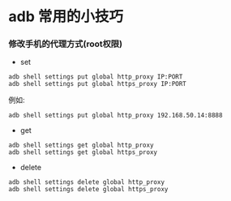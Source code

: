 # adb 常用的小技巧

### 修改手机的代理方式(root权限)

- set

```
adb shell settings put global http_proxy IP:PORT
adb shell settings put global https_proxy IP:PORT
```

例如:

```
adb shell settings put global http_proxy 192.168.50.14:8888
```

- get 

```
adb shell settings get global http_proxy
adb shell settings get global https_proxy
```

- delete

```
adb shell settings delete global http_proxy
adb shell settings delete global https_proxy
```
